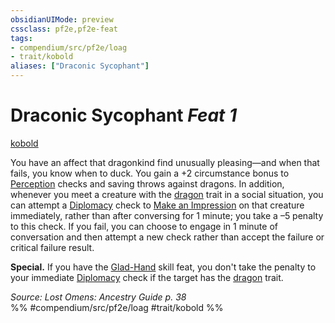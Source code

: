 ```yaml
---
obsidianUIMode: preview
cssclass: pf2e,pf2e-feat
tags:
- compendium/src/pf2e/loag
- trait/kobold
aliases: ["Draconic Sycophant"]
---
```

# Draconic Sycophant  *Feat 1*  
[kobold](/rules/traits/kobold-b1.md)  


You have an affect that dragonkind find unusually pleasing—and when that fails, you know when to duck. You gain a +2 circumstance bonus to [Perception](/compendium/skills.md#Perception) checks and saving throws against dragons. In addition, whenever you meet a creature with the [dragon](/rules/traits/dragon.md) trait in a social situation, you can attempt a [Diplomacy](/compendium/skills.md#Diplomacy) check to [Make an Impression](/rules/actions/make-an-impression.md) on that creature immediately, rather than after conversing for 1 minute; you take a –5 penalty to this check. If you fail, you can choose to engage in 1 minute of conversation and then attempt a new check rather than accept the failure or critical failure result.

**Special.** If you have the [Glad-Hand](/compendium/feats/glad-hand.md) skill feat, you don't take the penalty to your immediate [Diplomacy](/compendium/skills.md#Diplomacy) check if the target has the [dragon](/rules/traits/dragon.md) trait.

*Source: Lost Omens: Ancestry Guide p. 38*  
%% #compendium/src/pf2e/loag #trait/kobold %%